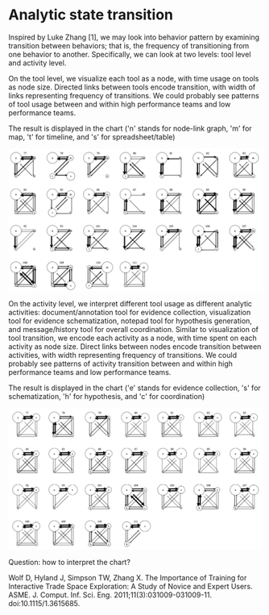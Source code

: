 # Analytic state transition

Inspired by Luke Zhang [1], we may look into behavior pattern by examining transition between behaviors; that is, the frequency of transitioning from one behavior to another. Specifically, we can look at two levels: tool level and activity level.

On the tool level, we visualize each tool as a node, with time usage on tools as node size. Directed links between tools encode transition, with width of links representing frequency of transitions. We could probably see patterns of tool usage between and within high performance teams and low performance teams.

The result is displayed in the chart ('n' stands for node-link graph, 'm' for map, 't' for timeline, and 's' for spreadsheet/table)

![Chart showing state transition on tool level](./tool_transition.png)

On the activity level, we interpret different tool usage as different analytic activities: document/annotation tool for evidence collection, visualization tool for evidence schematization, notepad tool for hypothesis generation, and message/history tool for overall coordination. Similar to visualization of tool transition, we encode each activity as a node, with time spent on each activity as node size. Direct links between nodes encode transition between activities, with width representing frequency of transitions. We could probably see patterns of activity transition between and within high performance teams and low performance teams.

The result is displayed in the chart ('e' stands for evidence collection, 's' for schematization, 'h' for hypothesis, and 'c' for coordination)

![Chart showing state transition on activity level](./activity_transition.png)

Question: how to interpret the chart?

Wolf D, Hyland J, Simpson TW, Zhang X. The Importance of Training for Interactive Trade Space Exploration: A Study of Novice and Expert Users. ASME. J. Comput. Inf. Sci. Eng. 2011;11(3):031009-031009-11. doi:10.1115/1.3615685.
